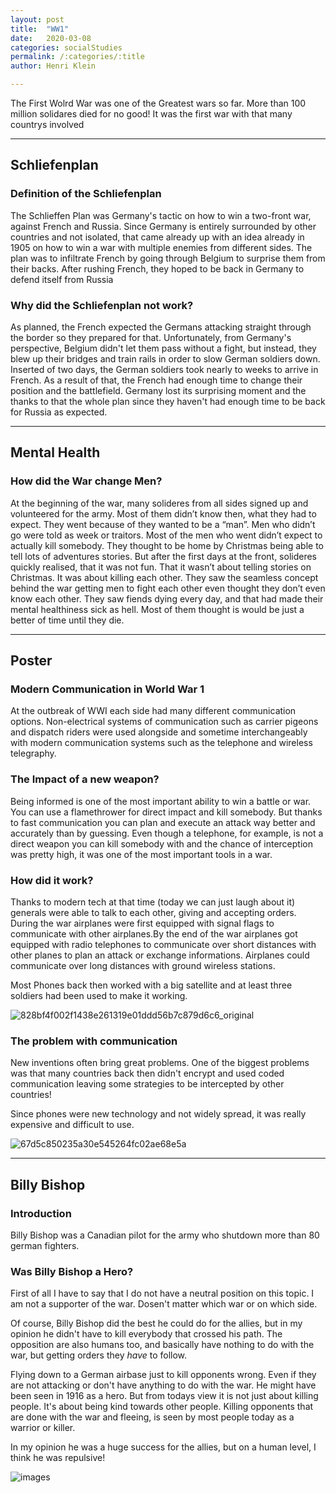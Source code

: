 ```yaml
---
layout: post
title:  "WW1"
date:   2020-03-08
categories: socialStudies
permalink: /:categories/:title
author: Henri Klein

---
```


The First Wolrd War was one of the Greatest wars so far. More than 100 million solidares died for no good! It was the first war with that many countrys involved

---

## Schliefenplan

### Definition of the Schliefenplan

The Schlieffen Plan was Germany's tactic on how to win a two-front war, against French and Russia. Since Germany is entirely surrounded by other countries and not isolated, that came already up with an idea already in 1905 on how to win a war with multiple enemies from different sides. The plan was to infiltrate French by going through Belgium to surprise them from their backs. After rushing French, they hoped to be back in Germany to defend itself from Russia 

### Why did the Schliefenplan not work?

As planned, the French expected the Germans attacking straight through the border so they prepared for that. Unfortunately, from Germany's perspective, Belgium didn't let them pass without a fight, but instead, they blew up their bridges and train rails in order to slow German soldiers down. Inserted of two days, the German soldiers took nearly to weeks to arrive in French. As a result of that, the French had enough time to change their position and the battlefield. Germany lost its surprising moment and the thanks to that the whole plan since they haven't had enough time to be back for Russia as expected. 

---------

## Mental Health

### How did the War change Men?

At the beginning of the war, many solideres from all sides signed up and volunteered for the army. Most of them didn’t know then, what they had to expect. They went because of they wanted to be a “man”. Men who didn’t go were told as week or traitors. Most of the men who went didn’t expect to actually kill somebody. They thought to be home by Christmas being able to tell lots of adventures stories. But after the first days at the front, solideres quickly realised, that it was not fun. That it wasn’t about telling stories on Christmas. It was about killing each other. They saw the seamless concept behind the war getting men to fight each other even thought they don’t even know each other. They saw fiends dying every day, and that had made their mental healthiness sick as hell. Most of them thought is would be just a better of time until they die.

----------

## Poster

### Modern Communication in World War 1

At the outbreak of WWI each side had many different communication options. Non-electrical systems of communication such as carrier pigeons and dispatch riders were used alongside and sometime interchangeably with modern communication systems such as the telephone and wireless telegraphy.

### The Impact of a new weapon?

Being informed is one of the most important ability to win a battle or war. You can use a flamethrower for direct impact and kill somebody. But thanks to fast communication you can plan and execute an attack way better and accurately than by guessing. Even though a telephone, for example, is not a direct weapon you can kill somebody with and the chance of interception was pretty high, it was one of the most important tools in a war. 

### How did it work?

Thanks to modern tech at that time (today we can just laugh about it) generals were able to talk to each other, giving and accepting orders. During the war airplanes were first equipped with signal flags to communicate with other airplanes.By the end of the war airplanes got equipped with radio telephones to communicate over short distances with other planes to plan an attack or exchange informations. Airplanes could communicate over long distances with ground wireless stations.

Most Phones back then worked with a big satellite and at least three soldiers had been used to make it working.

![828bf4f002f1438e261319e01ddd56b7c879d6c6_original](https://tva1.sinaimg.cn/large/00831rSTgy1gcst36w91yg30e80awtc9.gif)

### The problem with communication

New inventions often bring great problems. One of the biggest problems was that many countries back then didn't encrypt and used coded communication leaving some strategies to be intercepted by other countries!

Since phones were new technology and not widely spread, it was really expensive and difficult to use. 

![67d5c850235a30e545264fc02ae68e5a](https://tva1.sinaimg.cn/large/00831rSTgy1gcst3pu24hj30hs0bv3zi.jpg)





---

## Billy Bishop

### Introduction

Billy Bishop was a Canadian pilot for the army who shutdown more than 80 german fighters.

### Was Billy Bishop a Hero?

First of all I have to say that I do not have a neutral position on this topic. I am not a supporter of the war. Dosen't matter which war or on which side.

Of course, Billy Bishop did the best he could do for the allies, but in my opinion he didn't have to kill everybody that crossed his path. The opposition are also humans too, and basically have nothing to do with the war, but getting orders they *have* to follow. 

Flying down to a German airbase just to kill opponents wrong. Even if they are not attacking or don't have anything to do with the war. He might have been seen in 1916 as a hero. But from todays view it is not just about killing people. It's about being kind towards other people. Killing opponents that are done with the war and fleeing, is seen by most people today as a warrior or killer. 

In my opinion he was a huge success for the allies, but on a human level, I think he was repulsive!

![images](https://tva1.sinaimg.cn/large/00831rSTgy1gcstiaiwuij307805e0so.jpg)

